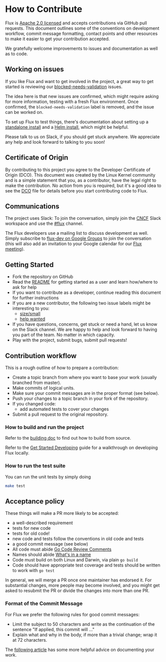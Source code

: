 # How to Contribute

Flux is [Apache 2.0 licensed](LICENSE) and accepts contributions via GitHub
pull requests. This document outlines some of the conventions on development
workflow, commit message formatting, contact points and other resources to make
it easier to get your contribution accepted.

We gratefully welcome improvements to issues and documentation as well as to code.

## Working on issues

If you like Flux and want to get involved in the project, a great way to get started
is reviewing our [blocked-needs-validation](https://github.com/weaveworks/flux/issues?q=is%3Aissue+is%3Aopen+label%3Ablocked-needs-validation) issues.

The idea here is that new issues are confirmed, which might require asking
for more information, testing with a fresh Flux environment. Once confirmed,
the `blocked-needs-validation` label is removed, and the issue can be worked
on.

To set up Flux to test things, there's documentation about setting up a
[standalone install](docs/get-started.md) and a [Helm
install](docs/install/helm-get-started.md), which might be helpful.

Please talk to us on Slack, if you should get stuck anywhere. We appreciate
any help and look forward to talking to you soon!

## Certificate of Origin

By contributing to this project you agree to the Developer Certificate of
Origin (DCO). This document was created by the Linux Kernel community and is a
simple statement that you, as a contributor, have the legal right to make the
contribution. No action from you is required, but it's a good idea to see the
[DCO](DCO) file for details before you start contributing code to Flux.

## Communications

The project uses Slack: To join the conversation, simply join the
[CNCF](https://slack.cncf.io/) Slack workspace and use the
[#flux](https://cloud-native.slack.com/messages/flux/) channel.

The Flux developers use a mailing list to discuss development as well.
Simply subscribe to [flux-dev on Google
Groups](https://groups.google.com/forum/#!forum/flux-dev) to join the
conversation (this will also add an invitation to your Google calendar
for our [Flux meeting](https://docs.google.com/document/d/1l_M0om0qUEN_NNiGgpqJ2tvsF2iioHkaARDeh6b70B0/edit#)).

## Getting Started

- Fork the repository on GitHub
- Read the [README](README.md#get-started-with-flux) for getting started as
  a user and learn how/where to ask for help
- If you want to contribute as a developer, continue reading this document for further instructions
- If you are a new contributor, the following two issue labels might be
  interesting to you:
  - [size/small](https://github.com/weaveworks/flux/issues?q=is%3Aissue+is%3Aopen+label%3Asize%2Fsmall)
  - [help wanted](https://github.com/weaveworks/flux/issues?q=is%3Aissue+is%3Aopen+label%3A%22help+wanted%22)
- If you have questions, concerns, get stuck or need a hand, let us know
  on the Slack channel. We are happy to help and look forward to having
  you part of the team. No matter in which capacity.
- Play with the project, submit bugs, submit pull requests!

## Contribution workflow

This is a rough outline of how to prepare a contribution:

- Create a topic branch from where you want to base your work (usually branched from master).
- Make commits of logical units.
- Make sure your commit messages are in the proper format (see below).
- Push your changes to a topic branch in your fork of the repository.
- If you changed code:
  - add automated tests to cover your changes
- Submit a pull request to the original repository.

### How to build and run the project

Refer to the [building doc](docs/building.md) to find out how to build from
source.

Refer to the [Get Started Developing](docs/get-started-developing.md) guide for a walkthrough on developing Flux locally.

### How to run the test suite

You can run the unit tests by simply doing

```bash
make test
```

## Acceptance policy

These things will make a PR more likely to be accepted:

- a well-described requirement
- tests for new code
- tests for old code!
- new code and tests follow the conventions in old code and tests
- a good commit message (see below)
- All code must abide [Go Code Review Comments](https://github.com/golang/go/wiki/CodeReviewComments)
- Names should abide [What's in a name](https://talks.golang.org/2014/names.slide#1)
- Code must build on both Linux and Darwin, via plain `go build`
- Code should have appropriate test coverage and tests should be written
  to work with `go test`

In general, we will merge a PR once one maintainer has endorsed it.
For substantial changes, more people may become involved, and you might
get asked to resubmit the PR or divide the changes into more than one PR.

### Format of the Commit Message

For Flux we prefer the following rules for good commit messages:

- Limit the subject to 50 characters and write as the continuation
  of the sentence "If applied, this commit will ..."
- Explain what and why in the body, if more than a trivial change;
  wrap it at 72 characters.

The [following article](https://chris.beams.io/posts/git-commit/#seven-rules)
has some more helpful advice on documenting your work.
